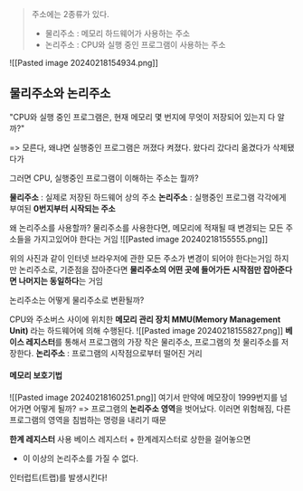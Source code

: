 > 주소에는 2종류가 있다.
> - 물리주소  : 메모리 하드웨어가 사용하는 주소
> - 논리주소 : CPU와 실행 중인 프로그램이 사용하는 주소

![[Pasted image 20240218154934.png]]
## 물리주소와 논리주소

"CPU와 실행 중인 프로그램은, 현재 메모리 몇 번지에 무엇이 저장되어 있는지 다 알까?"

=> 모른다, 왜냐면 실행중인 프로그램은 꺼졌다 켜졌다. 왔다리 갔다리 옮겼다가 삭제됐다가 

그러면 CPU, 실행중인 프로그램이 이해하는 주소는 뭘까?

**물리주소** : 실제로 저장된 하드웨어 상의 주소
**논리주소** : 실행중인 프로그램 각각에게 부여된 **0번지부터 시작되는 주소**

왜 논리주소를 사용할까?
물리주소를 사용한다면, 메모리에 적재될 때 변경되는 모든 주소들을 가지고있어야 한다는 거임
![[Pasted image 20240218155555.png]]

위의 사진과 같이 인터넷 브라우저에 관한 모든 주소가 변경이 되어야 한다는거임
하지만 논리주소로, 기준점을 잡아준다면 **물리주소의 어떤 곳에 들어가든 시작점만 잡아준다면 나머지는 동일하다**는 거임

논리주소는 어떻게 물리주소로 변환될까?

CPU와 주소버스 사이에 위치한 **메모리 관리 장치 MMU(Memory Management Unit)** 라는 하드웨어에 의해 수행된다.
![[Pasted image 20240218155827.png]]
**베이스 레지스터**를 통해서 프로그램의 가장 작은 물리주소, 프로그램의 첫 물리주소를 저장한다.
**논리주소** : 프로그램의 시작점으로부터 떨어진 거리

#### 메모리 보호기법

![[Pasted image 20240218160251.png]]
여기서 만약에 메모장이 1999번지를 넘어가면 어떻게 될까?
=> 프로그램의 **논리주소 영역**을 벗어났다.
이러면 위험해짐, 다른 프로그램의 영역을 침범하는 명령을 내리기 때문

**한계 레지스터** 사용
베이스 레지스터 + 한계레지스터로 상한을 걸어놓으면
- 이 이상의 논리주소를 가질 수 없다.

인터럽트(트랩)를 발생시킨다!

